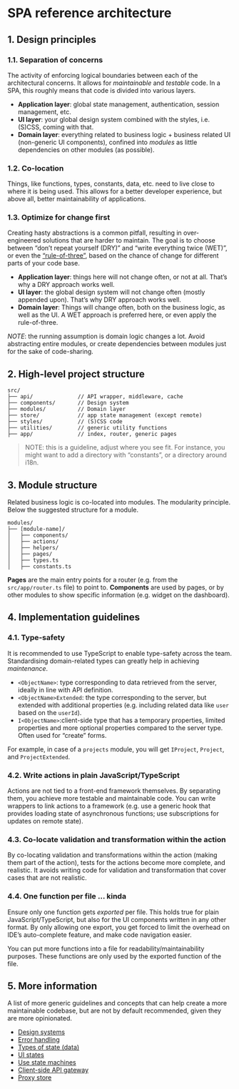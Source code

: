 # SPA reference architecture

## 1. Design principles
### 1.1. Separation of concerns
The activity of enforcing logical boundaries between each of the architectural concerns. It allows for _maintainable_ and _testable_ code. In a SPA, this roughly means that code is divided into various layers.

- **Application layer**: global state management, authentication, session management, etc. 
- **UI layer**: your global design system combined with the styles, i.e. (S)CSS, coming with that. 
- **Domain layer**: everything related to business logic + business related UI (non-generic UI components), confined into *modules* as little dependencies on other modules (as possible). 

### 1.2. Co-location
Things, like functions, types, constants, data, etc. need to live close to where it is being used. This allows for a better developer experience, but above all, better maintainability of applications.  

### 1.3. Optimize for change first
Creating hasty abstractions is a common pitfall, resulting in over-engineered solutions that are harder to maintain. The goal is to choose between “don’t repeat yourself (DRY)” and “write everything twice (WET)”, or even the [“rule-of-three”](https://blog.codinghorror.com/rule-of-three/), based on the chance of change for different parts of your code base. 

- **Application layer**: things here will not change often, or not at all. That’s why a DRY approach works well. 
- **UI layer**: the global design system will not change often (mostly appended upon). That’s why DRY approach works well. 
- **Domain layer**: Things will change often, both on the business logic, as well as the UI. A WET approach is preferred here, or even apply the rule-of-three. 

*NOTE*: the running assumption is domain logic changes a lot. Avoid abstracting entire modules, or create dependencies between modules just for the sake of code-sharing. 

## 2. High-level project structure

```
src/
├── api/              // API wrapper, middleware, cache
├── components/       // Design system
├── modules/          // Domain layer
├── store/            // app state management (except remote)
├── styles/           // (S)CSS code
├── utilities/        // generic utility functions
├── app/              // index, router, generic pages
```

> NOTE: this is a guideline, adjust where you see fit. For instance, you might want to add a directory with “constants”, or a directory around i18n.

## 3. Module structure
Related business logic is co-located into modules. The modularity principle. Below the suggested structure for a module. 

```
modules/
├── [module-name]/
│   ├── components/
│   ├── actions/
│   ├── helpers/
│   ├── pages/
│   ├── types.ts
│   ├── constants.ts
```

**Pages** are the main entry points for a router (e.g. from the `src/app/router.ts` file) to point to. **Components** are used by pages, or by other modules to show specific information (e.g. widget on the dashboard).

## 4. Implementation guidelines 
### 4.1. Type-safety
It is recommended to use TypeScript to enable type-safety across the team. Standardising domain-related types can greatly help in achieving *maintenance*. 

- `<ObjectName>`: type corresponding to data retrieved from the server, ideally in line with API definition.
- `<ObjectName>Extended`: the type corresponding to the server, but extended with additional properties (e.g. including related data like `user` based on the `userId`).  
- `I<ObjectName>`:client-side type that has a temporary properties, limited properties and more optional properties compared to the server type. Often used for “create” forms. 

For example, in case of a `projects` module, you will get `IProject`, `Project`, and `ProjectExtended`.  

### 4.2. Write actions in plain JavaScript/TypeScript
Actions are not tied to a front-end framework themselves. By separating them, you achieve more testable and maintainable code. You can write wrappers to link actions to a framework (e.g. use a generic hook that provides loading state of asynchronous functions; use subscriptions for updates on remote state).

### 4.3. Co-locate validation and transformation within the action
By co-locating validation and transformations within the action (making them part of the action), tests for the actions become more complete, and realistic. It avoids writing code for validation and transformation that cover cases that are not realistic. 

### 4.4. One function per file ... kinda 
Ensure only one function gets *exported* per file. This holds true for plain JavaScript/TypeScript, but also for the UI components written in any other format. By only allowing one export, you get forced to limit the overhead on IDE’s auto-complete feature, and make code navigation easier.  

You can put more functions into a file for readability/maintainability purposes. These functions are only used by the exported function of the file. 

## 5. More information
A list of more generic guidelines and concepts that can help create a more maintainable codebase, but are not by default recommended, given they are more opinionated.  

- [Design systems](/guidelines/design-systems.md)
- [Error handling](/guidelines/error-handling.md)
- [Types of state (data)](/guidelines/state-management.md)
- [UI states](/guidelines/ui-states.md)
- [Use state machines](https://statecharts/dev)
- [Client-side API gateway](/guidelines/gateway.md)
- [Proxy store](/guidelines/store.md)
